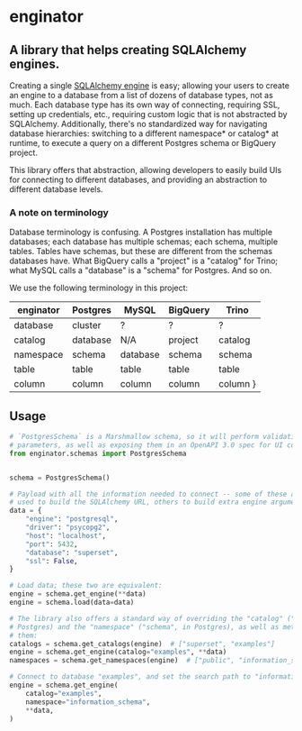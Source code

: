 # enginator

## A library that helps creating SQLAlchemy engines.

Creating a single [SQLAlchemy engine](https://docs.sqlalchemy.org/en/20/core/engines.html) is easy; allowing your users to create an engine to a database from a list of dozens of database types, not as much. Each database type has its own way of connecting, requiring SSL, setting up credentials, etc., requiring custom logic that is not abstracted by SQLAlchemy. Additionally, there's no standardized way for navigating database hierarchies: switching to a different namespace* or catalog* at runtime, to execute a query on a different Postgres schema or BigQuery project.

This library offers that abstraction, allowing developers to easily build UIs for connecting to different databases, and providing an abstraction to different database levels.

### A note on terminology

Database terminology is confusing. A Postgres installation has multiple databases; each database has multiple schemas; each schema, multiple tables. Tables have schemas, but these are different from the schemas databases have. What BigQuery calls a "project" is a "catalog" for Trino; what MySQL calls a "database" is a "schema" for Postgres. And so on.

We use the following terminology in this project:

| enginator | Postgres |  MySQL   | BigQuery |  Trino  |
| --------- | -------- | -------- | -------- | ------- |
| database  | cluster  | ?        | ?        | ?       |
| catalog   | database | N/A      | project  | catalog |
| namespace | schema   | database | schema   | schema  |
| table     | table    | table    | table    | table   |
| column    | column   | column   | column   | column  }

## Usage

```python
# `PostgresSchema` is a Marshmallow schema, so it will perform validation of the
# parameters, as well as exposing them in an OpenAPI 3.0 spec for UI construction.
from enginator.schemas import PostgresSchema


schema = PostgresSchema()

# Payload with all the information needed to connect -- some of these attributes will be
# used to build the SQLAlchemy URL, others to build extra engine arguments:
data = {
    "engine": "postgresql",
    "driver": "psycopg2",
    "host": "localhost",
    "port": 5432,
    "database": "superset",
    "ssl": False,
}

# Load data; these two are equivalent:
engine = schema.get_engine(**data)
engine = schema.load(data=data)

# The library also offers a standard way of overriding the "catalog" ("database", in
# Postgres) and the "namespace" ("schema", in Postgres), as well as methods to list
# them:
catalogs = schema.get_catalogs(engine)  # ["superset", "examples"]
engine = schema.get_engine(catalog="examples", **data)
namespaces = schema.get_namespaces(engine)  # ["public", "information_schema"]

# Connect to database "examples", and set the search path to "information_schema":
engine = schema.get_engine(
    catalog="examples",
    namespace="information_schema",
    **data,
)
```
